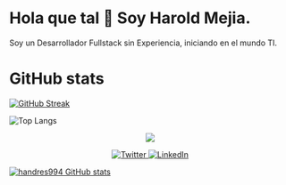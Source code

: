 
# Hola que tal 👋 Soy Harold Mejia. 

Soy un Desarrollador Fullstack sin Experiencia, iniciando en el mundo TI.

# GitHub stats

[![GitHub Streak](https://github-readme-streak-stats.herokuapp.com?user=handres994&theme=highcontrast&hide_border=true&locale=es)](https://git.io/streak-stats)

![Top Langs](https://github-readme-stats.vercel.app/api/top-langs/?username=anuraghazra&layout=compact)

<p align="center">
  <img src="https://github.com/demartini/demartini/blob/master/code.gif">
</p>

<p align="center">
  <a href="https://twitter.com/handres995" target="_blank">
    <img src="https://img.shields.io/badge/twitter-%231DA1F2.svg?&style=for-the-badge&logo=twitter&logoColor=white&color=071A2C" alt="Twitter"/>
  </a>
  <a href="https://www.linkedin.com/in/haroldandresmejia/" target="_blank">
    <img src="https://img.shields.io/badge/linkedin-%230077B5.svg?&style=for-the-badge&logo=linkedin&logoColor=white&color=071A2C" alt="LinkedIn"/>
  </a>
</p>

[![handres994 GitHub stats](https://github-readme-stats.vercel.app/api?username=handres994)](https://github.com/anuraghazra/github-readme-stats)
